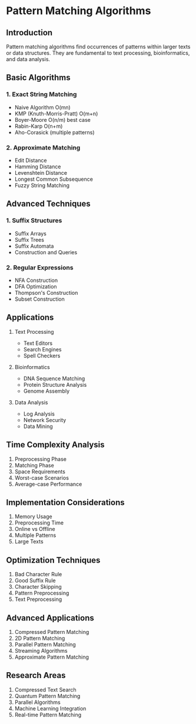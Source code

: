 # Pattern Matching Algorithms

## Introduction
Pattern matching algorithms find occurrences of patterns within larger texts or data structures. They are fundamental to text processing, bioinformatics, and data analysis.

## Basic Algorithms

### 1. Exact String Matching
- Naive Algorithm O(mn)
- KMP (Knuth-Morris-Pratt) O(m+n)
- Boyer-Moore O(n/m) best case
- Rabin-Karp O(n+m)
- Aho-Corasick (multiple patterns)

### 2. Approximate Matching
- Edit Distance
- Hamming Distance
- Levenshtein Distance
- Longest Common Subsequence
- Fuzzy String Matching

## Advanced Techniques

### 1. Suffix Structures
- Suffix Arrays
- Suffix Trees
- Suffix Automata
- Construction and Queries

### 2. Regular Expressions
- NFA Construction
- DFA Optimization
- Thompson's Construction
- Subset Construction

## Applications
1. Text Processing
   - Text Editors
   - Search Engines
   - Spell Checkers

2. Bioinformatics
   - DNA Sequence Matching
   - Protein Structure Analysis
   - Genome Assembly

3. Data Analysis
   - Log Analysis
   - Network Security
   - Data Mining

## Time Complexity Analysis
1. Preprocessing Phase
2. Matching Phase
3. Space Requirements
4. Worst-case Scenarios
5. Average-case Performance

## Implementation Considerations
1. Memory Usage
2. Preprocessing Time
3. Online vs Offline
4. Multiple Patterns
5. Large Texts

## Optimization Techniques
1. Bad Character Rule
2. Good Suffix Rule
3. Character Skipping
4. Pattern Preprocessing
5. Text Preprocessing

## Advanced Applications
1. Compressed Pattern Matching
2. 2D Pattern Matching
3. Parallel Pattern Matching
4. Streaming Algorithms
5. Approximate Pattern Matching

## Research Areas
1. Compressed Text Search
2. Quantum Pattern Matching
3. Parallel Algorithms
4. Machine Learning Integration
5. Real-time Pattern Matching
